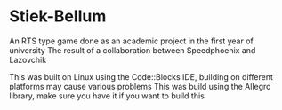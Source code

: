 # Stiek-Bellum
An RTS type game done as an academic project in the first year of university
The result of a collaboration between Speedphoenix and Lazovchik


This was built on Linux using the Code::Blocks IDE, building on different platforms may cause various problems
This was build using the Allegro library, make sure you have it if you want to build this
